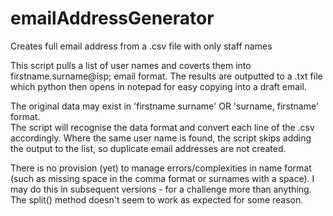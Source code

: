 # emailAddressGenerator
Creates full email address from a .csv file with only staff names

This script pulls a list of user names and coverts them into firstname.surname@isp; email format.  The results are outputted to a .txt file which python then opens in notepad for easy copying into a draft email.

The original data may exist in 'firstname surname' OR 'surname, firstname' format.  
The script will recognise the data format and convert each line of the .csv accordingly.
Where the same user name is found, the script skips adding the output to the list, so duplicate email addresses are not created.

There is no provision (yet) to manage errors/complexities in name format (such as missing space in the comma format or surnames with a space).  I may do this in subsequent versions - for a challenge more than anything.  The split() method doesn't seem to work as expected for some reason.
